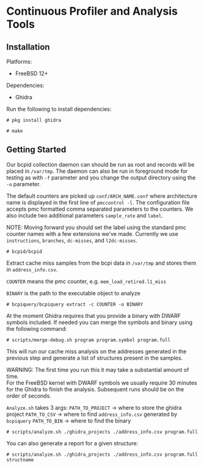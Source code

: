 Continuous Profiler and Analysis Tools
======================================

Installation
------------

Platforms:
 - FreeBSD 12+

Dependencies:
 - Ghidra

Run the following to install dependencies:

```
# pkg install ghidra
```

```
# make
```

Getting Started
---------------

Our bcpid collection daemon can should be run as root and records will be 
placed in `/var/tmp`.  The daemon can also be run in foreground mode for 
testing as with `-f` parameter and you change the output directory using the 
`-o` parameter.

The default counters are picked up `conf/ARCH_NAME.conf` where architecture 
name is displayed in the first line of `pmccontrol -l`.  The configuration file 
accepts pmc formatted comma separated parameters to the counters.  We also 
include two additional parameters `sample_rate` and `label`.

NOTE: Moving forward you should set the label using the standard pmc counter 
names with a few extensions we've made.  Currently we use `instructions`, 
`branches`, `dc-misses`, and `l2dc-misses`.

```
# bcpid/bcpid
```

Extract cache miss samples from the bcpi data in `/var/tmp` and stores them in 
`address_info.csv`.

`COUNTER` means the pmc counter, e.g. `mem_load_retired.l1_miss`

`BINARY` is the path to the executable object to analyze

```
# bcpiquery/bcpiquery extract -c COUNTER -o BINARY
```

At the moment Ghidra requires that you provide a binary with DWARF symbols 
included.  If needed you can merge the symbols and binary using the following 
command:

```
# scripts/merge-debug.sh program program.symbol program.full
```

This will run our cache miss analysis on the addresses generated in the 
previous step and generate a list of structures present in the samples.

WARNING: The first time you run this it may take a substantial amount of time.  
For the FreeBSD kernel with DWARF symbols we usually require 30 minutes for the 
Ghidra to finish the analysis.  Subsequent runs should be on the order of 
seconds.

`Analyze.sh` takes 3 args:
`PATH_TO_PROJECT` -> where to store the ghidra project
`PATH_TO_CSV` -> where to find `address_info.csv` generated by `bcpiquery`
`PATH_TO_BIN` -> where to find the binary

```
# scripts/analyze.sh ./ghidra_projects ./address_info.csv program.full
```

You can also generate a report for a given structure:

```
# scripts/analyze.sh ./ghidra_projects ./address_info.csv program.full structname
```
